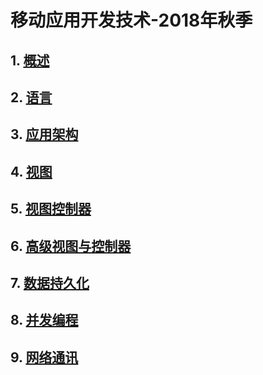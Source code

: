 # 移动应用开发技术-2018年秋季

<!-- 使用说明

本地运行
``` bash
git clone https://github.com/njuics/app-2018f.git
cd app-2018f
npm install
npm install http-server -g
http-server
```

打开浏览器访问http://localhost:8080 -->


## 1. [概述](slides/1/1.html)
## 2. [语言](slides/2/2.html)
## 3. [应用架构](slides/3/3.html)
## 4. [视图](slides/4/4.html)
## 5. [视图控制器](slides/5/5.html)
## 6. [高级视图与控制器](slides/6/6.html)
## 7. [数据持久化](slides/7/7.html)
## 8. [并发编程](slides/8/8.html)
## 9. [网络通讯](slides/9/9.html)
